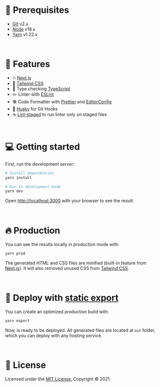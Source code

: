 # 📝 Prerequisites

- [Git](https://git-scm.com/) v2.x
- [Node](https://nodejs.org/) v18.x
- [Yarn](https://yarnpkg.com/) v1.22.x

<br />

# 🧪 Features

- 🔥 [Next.js](https://nextjs.org)
- 🎨 [Tailwind CSS](https://tailwindcss.com)
- 🎉 Type checking [TypeScript](https://typescriptlang.org)
- ✏️ Linter with [ESLint](https://eslint.org)
- 🛠 Code Formatter with [Prettier](https://prettier.io) and [EditorConfig](https://editorconfig.org/)
- 🦊 [Husky](https://typicode.github.io/husky) for Git Hooks
- ☕ [Lint-staged](https://github.com/okonet/lint-staged) to run linter only on staged files

<br />

# 💻 Getting started

First, run the development server:

```bash
# Install dependencies
yarn install

# Run in development mode
yarn dev
```

Open [http://localhost:3000](http://localhost:3000) with your browser to see the result.

<br />

# 🔥 Production

You can see the results locally in production mode with:

```bash
yarn prod
```

The generated HTML and CSS files are minified (built-in feature from [Next.js](https://nextjs.org)). It will also removed unused CSS from [Tailwind CSS](https://tailwindcss.com).

<br />

# 🚀 Deploy with [static export](https://nextjs.org/docs/app/building-your-application/deploying/static-exports)

You can create an optimized production build with:

```bash
yarn export
```

Now, is ready to be deployed. All generated files are located at `out` folder, which you can deploy with any hosting service.

<br />

# 📝 License

Licensed under the [MIT License](LICENSE), Copyright © 2021

